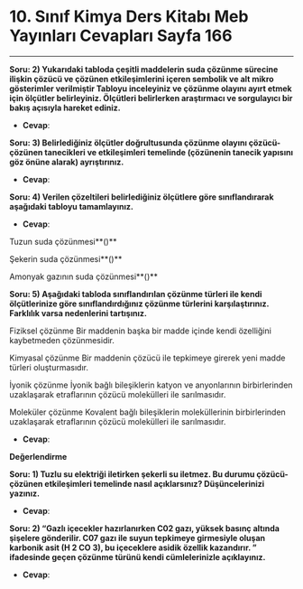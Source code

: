 # 10. Sınıf Kimya Ders Kitabı Meb Yayınları Cevapları Sayfa 166

---

**Soru: 2) Yukarıdaki tabloda çeşitli maddelerin suda çözünme sürecine ilişkin çözücü ve çözünen etkileşimlerini içeren sembolik ve alt mikro gösterimler verilmiştir Tabloyu inceleyiniz ve çözünme olayını ayırt etmek için ölçütler belirleyiniz. Ölçütleri belirlerken araştırmacı ve sorgulayıcı bir bakış açısıyla hareket ediniz.**

-   **Cevap**:

**Soru: 3) Belirlediğiniz ölçütler doğrultusunda çözünme olayını çözücü-çözünen tanecikleri ve etkileşimleri temelinde (çözünenin tanecik yapısını göz önüne alarak) ayrıştırınız.**

-   **Cevap**:

**Soru: 4) Verilen çözeltileri belirlediğiniz ölçütlere göre sınıflandırarak aşağıdaki tabloyu tamamlayınız.**

-   **Cevap**:

Tuzun suda çözünmesi**()**

 Şekerin suda çözünmesi**()**

 Amonyak gazının suda çözünmesi**()**

**Soru: 5) Aşağıdaki tabloda sınıflandırılan çözünme türleri ile kendi ölçütlerinize göre sınıflandırdığınız çözünme türlerini karşılaştırınız. Farklılık varsa nedenlerini tartışınız.**

Fiziksel çözünme Bir maddenin başka bir madde içinde kendi özelliğini kaybetmeden çözünmesidir.

 Kimyasal çözünme Bir maddenin çözücü ile tepkimeye girerek yeni madde türleri oluşturmasıdır.

 İyonik çözünme İyonik bağlı bileşiklerin katyon ve anyonlarının birbirlerinden uzaklaşarak etraflarının çözücü molekülleri ile sarılmasıdır.

 Moleküler çözünme Kovalent bağlı bileşiklerin moleküllerinin birbirlerinden uzaklaşarak etraflarının çözücü molekülleri ile sarılmasıdır.

-   **Cevap**:

**Değerlendirme**

**Soru: 1) Tuzlu su elektriği iletirken şekerli su iletmez. Bu durumu çözücü-çözünen etkileşimleri temelinde nasıl açıklarsınız? Düşüncelerinizi yazınız.**

-   **Cevap**:

**Soru: 2) “Gazlı içecekler hazırlanırken C02 gazı, yüksek basınç altında şişelere gönderilir. C07 gazı ile suyun tepkimeye girmesiyle oluşan karbonik asit (H 2 CO 3), bu içeceklere asidik özellik kazandırır. ” ifadesinde geçen çözünme türünü kendi cümlelerinizle açıklayınız.**

-   **Cevap**: